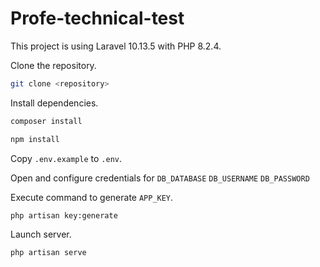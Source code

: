 # Profe-technical-test

This project is using Laravel 10.13.5 with PHP 8.2.4.

Clone the repository.

```bash
git clone <repository>
```

Install dependencies.
```bash
composer install
```

```bash
npm install
```

Copy `.env.example` to `.env`. 

Open and configure credentials for `DB_DATABASE` `DB_USERNAME` `DB_PASSWORD`

Execute command to generate `APP_KEY`.
```bash
php artisan key:generate
```

Launch server.

```bash
php artisan serve
```
